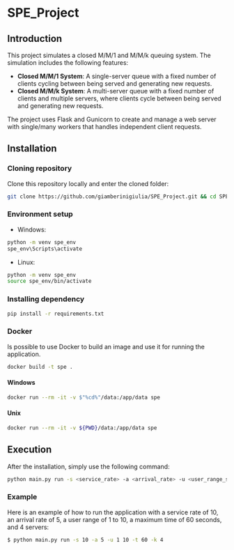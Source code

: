 # SPE_Project

## Introduction

This project simulates a closed M/M/1 and M/M/k queuing system. The simulation includes the following features:
- **Closed M/M/1 System**: A single-server queue with a fixed number of clients cycling between being served and generating new requests.
- **Closed M/M/k System**: A multi-server queue with a fixed number of clients and multiple servers, where clients cycle between being served and generating new requests.

The project uses Flask and Gunicorn to create and manage a web server with single/many workers that handles independent client requests.


## Installation

### Cloning repository

Clone this repository locally and enter the cloned folder:

```bash
git clone https://github.com/giamberinigiulia/SPE_Project.git && cd SPE_Project
```


### Environment setup

- Windows:

```bash
python -m venv spe_env
spe_env\Scripts\activate 
```
- Linux:

```bash
python -m venv spe_env
source spe_env/bin/activate
```

### Installing dependency

```bash
pip install -r requirements.txt
```

### Docker

Is possible to use Docker to build an image and use it for running the application.

```bash
docker build -t spe .
```

#### Windows

```bash
docker run --rm -it -v $"%cd%"/data:/app/data spe
```

#### Unix

```bash
docker run --rm -it -v ${PWD}/data:/app/data spe
```

## Execution

After the installation, simply use the following command:

```bash
python main.py run -s <service_rate> -a <arrival_rate> -u <user_range_start> <user_range_end> -t <max_time> -k <number_of_servers>
```


### Example

Here is an example of how to run the application with a service rate of 10, an arrival rate of 5, a user range of 1 to 10, a maximum time of 60 seconds, and 4 servers:

```bash
$ python main.py run -s 10 -a 5 -u 1 10 -t 60 -k 4
```
